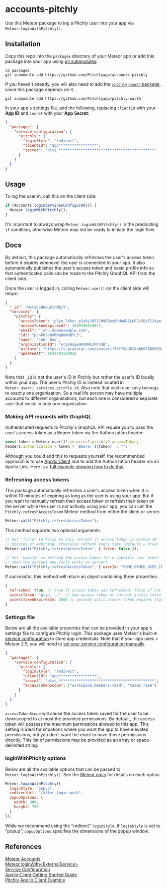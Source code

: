 # accounts-pitchly

Use this Meteor package to log a Pitchly user into your app via `Meteor.loginWithPitchly()`.

## Installation

Copy this repo into the `packages` directory of your Meteor app or add this package into your app using [git submodules](https://git-scm.com/book/en/v2/Git-Tools-Submodules):

```console
cd packages
git submodule add https://github.com/Pitchlyapp/accounts-pitchly
```

If you haven't already, you will also need to add the [`pitchly-oauth` package](https://github.com/Pitchlyapp/pitchly-oauth), since this package depends on it.

```console
git submodule add https://github.com/Pitchlyapp/pitchly-oauth
```

In your app's settings file, add the following, replacing `clientId` with your **App ID** and `secret` with your **App Secret**:

```json
{
  "packages": {
    "service-configuration": {
      "pitchly": {
        "loginStyle": "redirect",
        "clientId": "app*****************",
        "secret": "plys_*******************************************"
      }
    }
  }
}
```

## Usage

To log the user in, call this on the client side:

```js
if (Accounts.loginServicesConfigured()) {
  Meteor.loginWithPitchly();
}
```

It's important to always wrap `Meteor.loginWithPitchly()` in the predicating `if` condition, otherwise Meteor may not be ready to initiate the login flow.

## Docs

By default, this package automatically refreshes the user's access token before it expires whenever the user is connected to your app. It also automatically publishes the user's access token and basic profile info so that authenticated calls can be made to the Pitchly GraphQL API from the client side.

Once the user is logged in, calling `Meteor.user()` on the client side will return:

```json
{
  "_id": "MztaG3HNXuEtnWBjY",
  "services": {
    "pitchly": {
      "accessToken": "plyu_7Xhuc_p1z0j2KFJ1W9GBoyHRHA4D1LG67z2DpTCJ4qn",
      "accessTokenExpiresAt": 1639496919877,
      "email": "john.doe@example.com",
      "id": "psnXhJbDnRNqHmNhBYL5",
      "name": "John Doe",
      "organizationId": "org44xgwQKnMNGJFPFdB",
      "picture": "https://s.gravatar.com/avatar/f97f7ddd815a6b07368693e189b163e7?s=480&d=identicon",
      "updatedAt": 1639493320918
    }
  }
}
```

Note that `_id` is not the user's ID in Pitchly but rather the user's ID locally within your app. The user's Pitchly ID is instead located in `Meteor.user().services.pitchly.id`. Also note that each user only belongs to exactly one organization. So a real life person may have multiple accounts to different organizations, but each one is considered a separate user that exists in only one organization.

### Making API requests with GraphQL

Authenticated requests to Pitchly's GraphQL API require you to pass the user's access token as a Bearer token via the Authorization header:

```js
const token = Meteor.user()?.services?.pitchly?.accessToken;
headers.authorization = token ? `Bearer ${token}` : "";
```

Although you could add this to requests yourself, the recommended approach is to use [Apollo Client](https://www.apollographql.com/docs/react/get-started/) and to add the Authorization header via an Apollo Link. Here is a [full example showing how to do that](https://gist.github.com/michaelcbrook/ae3a0b6c9aed7536460f188a2ff86cc1).

### Refreshing access tokens

This package automatically refreshes a user's access token when it is within 10 minutes of expiring as long as the user is using your app. But if you want to manually refresh their access token or refresh their token on the server while the user is _not_ actively using your app, you can call the `Pitchly.refreshAccessToken` Meteor method from either the client or server.

```js
Meteor.call("Pitchly.refreshAccessToken");
```

This method supports two optional arguments:

```js
// Set "force" to false to only refresh if access token is within 10
// minutes of expiring, otherwise refresh every time (default = true)
Meteor.call("Pitchly.refreshAccessToken", { force: false });

// Set "userId" to refresh the access token for a specific user other
// than the current one (only works on server)
Meteor.call("Pitchly.refreshAccessToken", { userId: "SOME_OTHER_USER_ID" });
```

If successful, this method will return an object containing three properties:

```js
{
  refreshed: true, // true if access token was refreshed, false if not
  accessToken: "plyu_...", // new access token or current access token if token was not refreshed
  accessTokenExpiresIn: 3600 // seconds until access token expires (typically one hour)
}
```

### Settings file

Below are all the available properties that can be provided in your app's settings file to configure Pitchly login. This package uses Meteor's built-in [service configuration](https://docs.meteor.com/api/accounts.html#service-configuration) to store app credentials. Note that if your app uses < Meteor 2.5, you will need to [set your service configuration manually](https://docs.meteor.com/api/accounts.html#service-configuration).

```json
{
  "packages": {
    "service-configuration": {
      "pitchly": {
        "loginStyle": "redirect",
        "clientId": "app*****************",
        "secret": "plys_*******************************************",
        "accessTokenScope": ["workspace_members:read", "teams:read"]
      }
    }
  }
}
```

`accessTokenScope` will cause the access token saved for the user to be downscoped to at most the provided permissions. By default, the access token will possess the maximum permissions allowed to this app. This setting is ideal for situations where you want the app to have elevated permissions, but you don't want the client to have those permissions directly. This list of permissions may be provided as an array or space-delimited string.

### loginWithPitchly options

Below are all the available options that can be passed to `Meteor.loginWithPitchly()`. See the [Meteor docs](https://docs.meteor.com/api/accounts.html#Meteor-loginWith%3CExternalService%3E) for details on each option.

```js
Meteor.loginWithPitchly({
  loginStyle: "popup",
  redirectUrl: "/after-login-path",
  popupOptions: {
    width: 800,
    height: 750
  }
});
```

While we recommend using the "redirect" `loginStyle`, if `loginStyle` is set to "popup", `popupOptions` specifies the dimensions of the popup window.

## References

[Meteor Accounts](https://docs.meteor.com/api/accounts.html)<br>
[Meteor.loginWith\<ExternalService\>](https://docs.meteor.com/api/accounts.html#Meteor-loginWith%3CExternalService%3E)<br>
[Service Configuration](https://docs.meteor.com/api/accounts.html#service-configuration)<br>
[Apollo Client Getting Started Guide](https://www.apollographql.com/docs/react/get-started/)<br>
[Pitchly Apollo Client Example](https://gist.github.com/michaelcbrook/ae3a0b6c9aed7536460f188a2ff86cc1)
